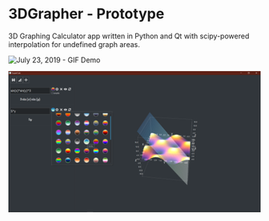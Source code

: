 # 3DGrapher - Prototype
3D Graphing Calculator app written in Python and Qt with scipy-powered interpolation for undefined graph areas.


![July 23, 2019 - GIF Demo](https://github.com/clockelliptic/3DGrapher/blob/master/app_photos/vid.gif)


![July 23, 2019 - Screenshot](https://github.com/clockelliptic/3DGrapher/blob/master/app_photos/calc_07-23-19.png)

